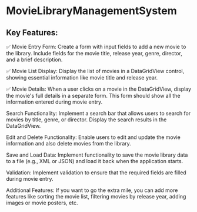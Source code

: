 ﻿# MovieLibraryManagementSystem

## Key Features:

✅ Movie Entry Form: Create a form with input fields to add a new movie to the library. Include fields for the movie title, release year, genre, director, and a brief description.

✅ Movie List Display: Display the list of movies in a DataGridView control, showing essential information like movie title and release year.

✅ Movie Details: When a user clicks on a movie in the DataGridView, display the movie's full details in a separate form. This form should show all the information entered during movie entry.

Search Functionality: Implement a search bar that allows users to search for movies by title, genre, or director. Display the search results in the DataGridView.

Edit and Delete Functionality: Enable users to edit and update the movie information and also delete movies from the library.

Save and Load Data: Implement functionality to save the movie library data to a file (e.g., XML or JSON) and load it back when the application starts.

Validation: Implement validation to ensure that the required fields are filled during movie entry.

Additional Features: If you want to go the extra mile, you can add more features like sorting the movie list, filtering movies by release year, adding images or movie posters, etc.
